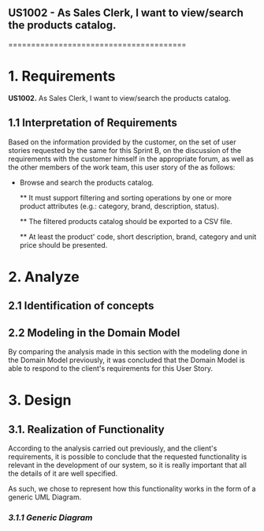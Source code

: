 
## US1002 - As Sales Clerk, I want to view/search the products catalog.
=======================================

# 1. Requirements

**US1002.** As Sales Clerk, I want to view/search the products catalog.

## 1.1 Interpretation of Requirements

Based on the information provided by the customer, on the set of user stories requested by the same for this Sprint B, on the discussion of the requirements with the customer himself in the appropriate forum, as well as the other members of the work team, this user story of the as follows:

* Browse and search the products catalog.
  
  ** It must support filtering and sorting operations by one or more product attributes
  (e.g.: category, brand, description, status).
  
  ** The filtered products catalog should be exported to a CSV file.
  
  ** At least the product' code, short description, brand, category and unit price should be presented.


# 2. Analyze

## 2.1 Identification of concepts



## 2.2 Modeling in the Domain Model


By comparing the analysis made in this section with the modeling done in the Domain Model previously, it was concluded that the Domain Model is able to respond to the client's requirements for this User Story.



# 3. Design


## 3.1. Realization of Functionality

According to the analysis carried out previously, and the client's requirements, it is possible to conclude that the requested functionality is relevant in the development of our system, so it is really important that all the details of it are well specified.

As such, we chose to represent how this functionality works in the form of a generic UML Diagram.

### _3.1.1 Generic Diagram_




